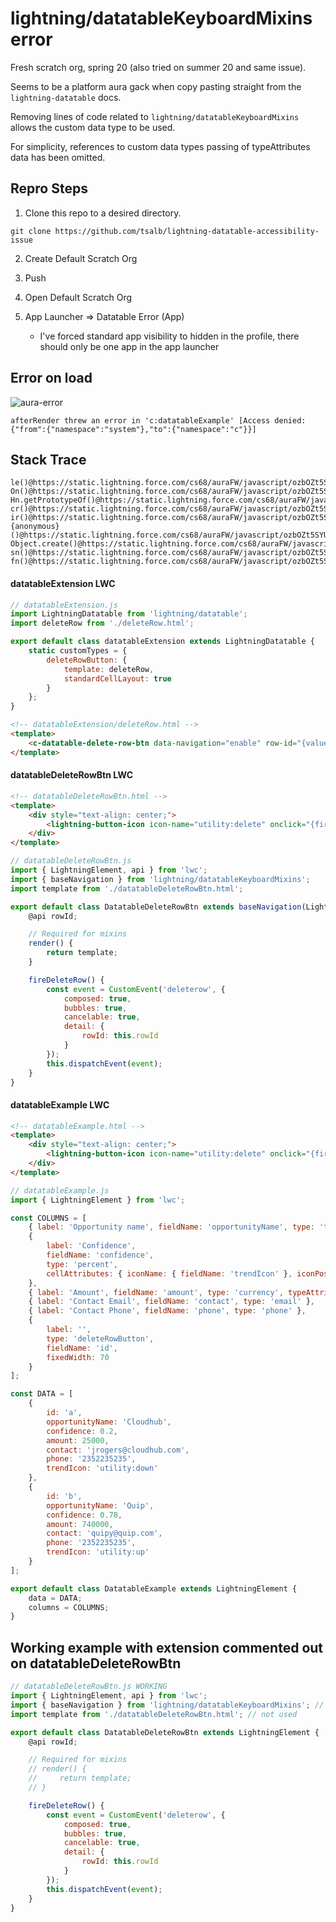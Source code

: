 # lightning/datatableKeyboardMixins error

Fresh scratch org, spring 20 (also tried on summer 20 and same issue).

Seems to be a platform aura gack when copy pasting straight from the `lightning-datatable` docs.

Removing lines of code related to `lightning/datatableKeyboardMixins` allows the custom data type to be used.

For simplicity, references to custom data types passing of typeAttributes data has been omitted.

## Repro Steps

1. Clone this repo to a desired directory.

```
git clone https://github.com/tsalb/lightning-datatable-accessibility-issue
```

2. Create Default Scratch Org

3. Push

4. Open Default Scratch Org

5. App Launcher => Datatable Error (App)
    - I've forced standard app visibility to hidden in the profile, there should only be one app in the app launcher

## Error on load

![aura-error](/readme-images/aura-error.png?raw=true)

```
afterRender threw an error in 'c:datatableExample' [Access denied: {"from":{"namespace":"system"},"to":{"namespace":"c"}}]
```

## Stack Trace

```
le()@https://static.lightning.force.com/cs68/auraFW/javascript/ozbOZt5SYUotl8he3imvcA/aura_prod.js:29:2516
On()@https://static.lightning.force.com/cs68/auraFW/javascript/ozbOZt5SYUotl8he3imvcA/aura_prod.js:29:34982
Hn.getPrototypeOf()@https://static.lightning.force.com/cs68/auraFW/javascript/ozbOZt5SYUotl8he3imvcA/aura_prod.js:29:36342
cr()@https://static.lightning.force.com/cs68/auraFW/javascript/ozbOZt5SYUotl8he3imvcA/aura_prod.js:4:30845
ir()@https://static.lightning.force.com/cs68/auraFW/javascript/ozbOZt5SYUotl8he3imvcA/aura_prod.js:4:30907
{anonymous}()@https://static.lightning.force.com/cs68/auraFW/javascript/ozbOZt5SYUotl8he3imvcA/aura_prod.js:4:18366
Object.create()@https://static.lightning.force.com/cs68/auraFW/javascript/ozbOZt5SYUotl8he3imvcA/aura_prod.js:4:18454
sn()@https://static.lightning.force.com/cs68/auraFW/javascript/ozbOZt5SYUotl8he3imvcA/aura_prod.js:4:14668
fn()@https://static.lightning.force.com/cs68/auraFW/javascript/ozbOZt5SYUotl8he3imvcA/aura_prod.js:4:15518
```

#### datatableExtension LWC

```js
// datatableExtension.js
import LightningDatatable from 'lightning/datatable';
import deleteRow from './deleteRow.html';

export default class datatableExtension extends LightningDatatable {
    static customTypes = {
        deleteRowButton: {
            template: deleteRow,
            standardCellLayout: true
        }
    };
}
```

```html
<!-- datatableExtension/deleteRow.html -->
<template>
    <c-datatable-delete-row-btn data-navigation="enable" row-id="{value}"></c-datatable-delete-row-btn>
</template>
```

#### datatableDeleteRowBtn LWC

```html
<!-- datatableDeleteRowBtn.html -->
<template>
    <div style="text-align: center;">
        <lightning-button-icon icon-name="utility:delete" onclick="{fireDeleteRow}"> </lightning-button-icon>
    </div>
</template>
```

```js
// datatableDeleteRowBtn.js
import { LightningElement, api } from 'lwc';
import { baseNavigation } from 'lightning/datatableKeyboardMixins';
import template from './datatableDeleteRowBtn.html';

export default class DatatableDeleteRowBtn extends baseNavigation(LightningElement) {
    @api rowId;

    // Required for mixins
    render() {
        return template;
    }

    fireDeleteRow() {
        const event = CustomEvent('deleterow', {
            composed: true,
            bubbles: true,
            cancelable: true,
            detail: {
                rowId: this.rowId
            }
        });
        this.dispatchEvent(event);
    }
}
```

#### datatableExample LWC

```html
<!-- datatableExample.html -->
<template>
    <div style="text-align: center;">
        <lightning-button-icon icon-name="utility:delete" onclick="{fireDeleteRow}"> </lightning-button-icon>
    </div>
</template>
```

```js
// datatableExample.js
import { LightningElement } from 'lwc';

const COLUMNS = [
    { label: 'Opportunity name', fieldName: 'opportunityName', type: 'text' },
    {
        label: 'Confidence',
        fieldName: 'confidence',
        type: 'percent',
        cellAttributes: { iconName: { fieldName: 'trendIcon' }, iconPosition: 'right' }
    },
    { label: 'Amount', fieldName: 'amount', type: 'currency', typeAttributes: { currencyCode: 'EUR' } },
    { label: 'Contact Email', fieldName: 'contact', type: 'email' },
    { label: 'Contact Phone', fieldName: 'phone', type: 'phone' },
    {
        label: '',
        type: 'deleteRowButton',
        fieldName: 'id',
        fixedWidth: 70
    }
];

const DATA = [
    {
        id: 'a',
        opportunityName: 'Cloudhub',
        confidence: 0.2,
        amount: 25000,
        contact: 'jrogers@cloudhub.com',
        phone: '2352235235',
        trendIcon: 'utility:down'
    },
    {
        id: 'b',
        opportunityName: 'Quip',
        confidence: 0.78,
        amount: 740000,
        contact: 'quipy@quip.com',
        phone: '2352235235',
        trendIcon: 'utility:up'
    }
];

export default class DatatableExample extends LightningElement {
    data = DATA;
    columns = COLUMNS;
}
```

## Working example with extension commented out on datatableDeleteRowBtn

```js
// datatableDeleteRowBtn.js WORKING
import { LightningElement, api } from 'lwc';
import { baseNavigation } from 'lightning/datatableKeyboardMixins'; // not used
import template from './datatableDeleteRowBtn.html'; // not used

export default class DatatableDeleteRowBtn extends LightningElement {
    @api rowId;

    // Required for mixins
    // render() {
    //     return template;
    // }

    fireDeleteRow() {
        const event = CustomEvent('deleterow', {
            composed: true,
            bubbles: true,
            cancelable: true,
            detail: {
                rowId: this.rowId
            }
        });
        this.dispatchEvent(event);
    }
}
```
